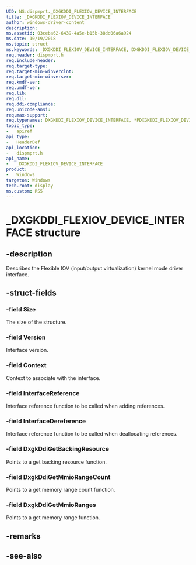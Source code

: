 ```yaml
---
UID: NS:dispmprt._DXGKDDI_FLEXIOV_DEVICE_INTERFACE
title: _DXGKDDI_FLEXIOV_DEVICE_INTERFACE
author: windows-driver-content
description: 
ms.assetid: 03ceba62-6439-4a5e-b15b-38dd06a6a924
ms.date: 10/19/2018
ms.topic: struct
ms.keywords: _DXGKDDI_FLEXIOV_DEVICE_INTERFACE, DXGKDDI_FLEXIOV_DEVICE_INTERFACE, *PDXGKDDI_FLEXIOV_DEVICE_INTERFACE, 
req.header: dispmprt.h
req.include-header:
req.target-type:
req.target-min-winverclnt:
req.target-min-winversvr:
req.kmdf-ver:
req.umdf-ver:
req.lib:
req.dll:
req.ddi-compliance:
req.unicode-ansi:
req.max-support:
req.typenames: DXGKDDI_FLEXIOV_DEVICE_INTERFACE, *PDXGKDDI_FLEXIOV_DEVICE_INTERFACE
topic_type: 
-	apiref
api_type: 
-	HeaderDef
api_location: 
-	dispmprt.h
api_name: 
-	_DXGKDDI_FLEXIOV_DEVICE_INTERFACE
product:
-	Windows
targetos: Windows
tech.root: display
ms.custom: RS5
---
```


# _DXGKDDI_FLEXIOV_DEVICE_INTERFACE structure

## -description

Describes the Flexible IOV (input/output virtualization) kernel mode driver interface.

## -struct-fields

### -field Size

The size of the structure.

### -field Version

Interface version.

### -field Context

Context to associate with the interface.

### -field InterfaceReference

Interface reference function to be called when adding references.

### -field InterfaceDereference

Interface reference function to be called when deallocating references.

### -field DxgkDdiGetBackingResource

Points to a get backing resource function.

### -field DxgkDdiGetMmioRangeCount

Points to a get memory range count function.

### -field DxgkDdiGetMmioRanges
 
Points to a get memory range function.

## -remarks

## -see-also

